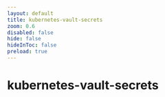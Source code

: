 ```yaml
---
layout: default 
title: kubernetes-vault-secrets  
zoom: 0.6   
disabled: false 
hide: false 
hideInToc: false    
preload: true   
---
```



# kubernetes-vault-secrets   
